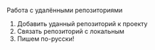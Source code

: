Работа с удалёнными репозиториями
1. Добавить уданный репозиторий к проекту
3. Связать репозиторий с локальным
4. Пишем по-русски!
